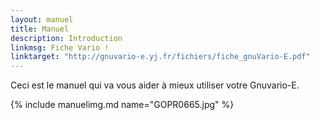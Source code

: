 ```yaml
---
layout: manuel
title: Manuel
description: Introduction
linkmsg: Fiche Vario !
linktarget: "http://gnuvario-e.yj.fr/fichiers/fiche_gnuVario-E.pdf"
---
```


Ceci est le manuel qui va vous aider à mieux utiliser votre Gnuvario-E.

{% include manuelimg.md name="GOPR0665.jpg" %}
